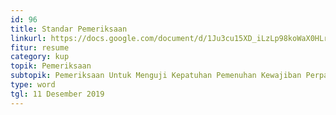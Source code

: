 ```yaml
---
id: 96
title: Standar Pemeriksaan
linkurl: https://docs.google.com/document/d/1Ju3cu15XD_iLzLp98koWaX0HLrbCCANGH8zdRN_Kxew/edit?usp=drivesdk
fitur: resume
category: kup
topik: Pemeriksaan
subtopik: Pemeriksaan Untuk Menguji Kepatuhan Pemenuhan Kewajiban Perpajakan (Sejak 1 Februari 2013)
type: word
tgl: 11 Desember 2019
---
```


